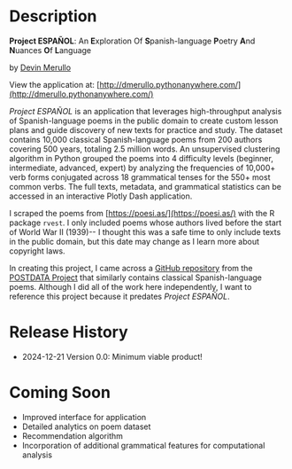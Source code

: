 # Description

**Project ESPAÑOL**: An **E**xploration Of **S**panish-language **P**oetry **A**nd **N**uances **O**f **L**anguage

by [Devin Merullo](https://dmerullo.github.io/)

View the application at: [http://dmerullo.pythonanywhere.com/](http://dmerullo.pythonanywhere.com/)

*Project ESPAÑOL* is an application that leverages high-throughput analysis of Spanish-language poems in the public domain to create custom lesson plans and guide discovery of new texts for practice and study. The dataset contains 10,000 classical Spanish-language poems from 200 authors covering 500 years, totaling 2.5 million words. An unsupervised clustering algorithm in Python grouped the poems into 4 difficulty levels (beginner, intermediate, advanced, expert) by analyzing the frequencies of 10,000+ verb forms conjugated across 18 grammatical tenses for the 550+ most common verbs. The full texts, metadata, and grammatical statistics can be accessed in an interactive Plotly Dash application. 

I scraped the poems from [https://poesi.as/](https://poesi.as/) with the R package `rvest`. I only included poems whose authors lived before the start of World War II (1939)-- I thought this was a safe time to only include texts in the public domain, but this date may change as I learn more about copyright laws. 

In creating this project, I came across a [GitHub repository](https://github.com/linhd-postdata/poesi.as) from the [POSTDATA Project](https://postdata.linhd.uned.es/) that similarly contains classical Spanish-language poems. Although I did all of the work here independently, I want to reference this project because it predates *Project ESPAÑOL*.

# Release History

- 2024-12-21 Version 0.0: Minimum viable product! 

# Coming Soon

- Improved interface for application
- Detailed analytics on poem dataset
- Recommendation algorithm
- Incorporation of additional grammatical features for computational analysis